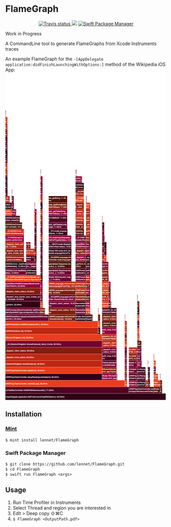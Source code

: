 # FlameGraph
<p align="center">
    <a href="https://travis-ci.org/lennet/FlameGraph">
        <img src="https://travis-ci.org/lennet/FlameGraph.svg?branch=master" alt="Travis status"/>
    </a>
    <img src="https://img.shields.io/badge/Swift-5.0-orange.svg" />
    <a href="https://swift.org/package-manager">
        <img src="https://img.shields.io/badge/spm-compatible-brightgreen.svg?style=flat" alt="Swift Package Manager" />
    </a>
</p>

Work in Progress 

A CommandLine tool to generate FlameGraphs from Xcode Instruments traces

An example FlameGraph for the ```-[AppDelegate application:didFinishLaunchingWithOptions:]``` method of the Wikipedia iOS App:
![Example output](example/output.png)


## Installation

### [Mint](https://github.com/yonaskolb/mint)
```
$ mint install lennet/FlameGraph
```

### Swift Package Manager
```
$ git clone https://github.com/lennet/FlameGraph.git
$ cd FlameGraph
$ swift run FlameGraph <args>
```

## Usage

1. Run Time Profiler in Instruments
2. Select Thread and region you are interested in
3. Edit > Deep copy ⇧⌘C
4. ```$ FlameGraph <OutputPath.pdf>```
